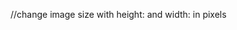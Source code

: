 <!--- Add the prefix [BUG] or [FEATURE] to the title -->
//change image size with height: and width: in pixels
